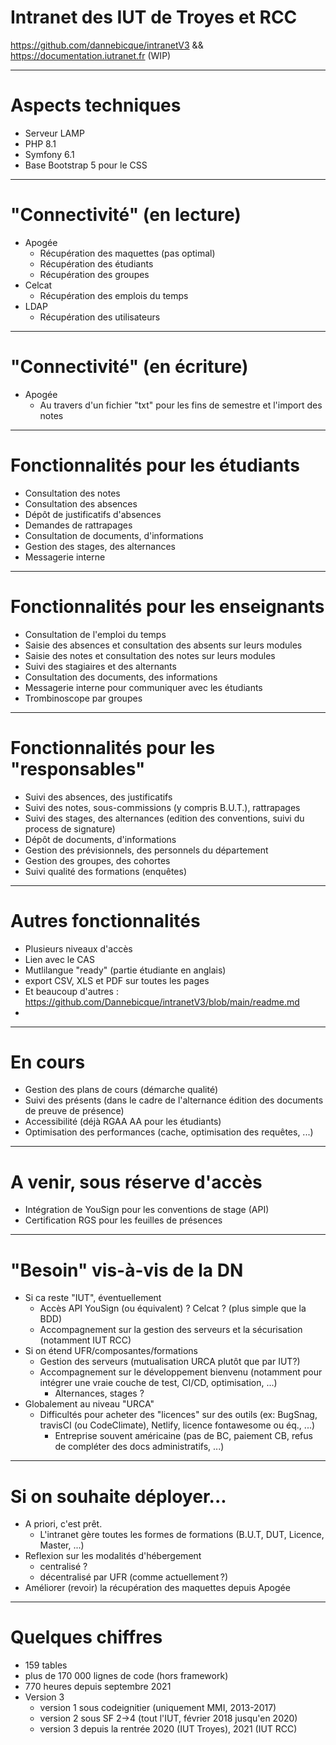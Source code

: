 # Intranet des IUT de Troyes et RCC

https://github.com/dannebicque/intranetV3 && https://documentation.iutranet.fr (WIP)

---

# Aspects techniques

* Serveur LAMP
* PHP 8.1
* Symfony 6.1
* Base Bootstrap 5 pour le CSS

---

# "Connectivité" (en lecture)

* Apogée
  * Récupération des maquettes (pas optimal)
  * Récupération des étudiants
  * Récupération des groupes
* Celcat
  * Récupération des emplois du temps
* LDAP
  * Récupération des utilisateurs

---

# "Connectivité" (en écriture)

* Apogée
  * Au travers d'un fichier "txt" pour les fins de semestre et l'import des notes

---

# Fonctionnalités pour les étudiants

* Consultation des notes
* Consultation des absences
* Dépôt de justificatifs d'absences
* Demandes de rattrapages
* Consultation de documents, d'informations
* Gestion des stages, des alternances
* Messagerie interne

---

# Fonctionnalités pour les enseignants

* Consultation de l'emploi du temps
* Saisie des absences et consultation des absents sur leurs modules
* Saisie des notes et consultation des notes sur leurs modules
* Suivi des stagiaires et des alternants
* Consultation des documents, des informations
* Messagerie interne pour communiquer avec les étudiants
* Trombinoscope par groupes

---

# Fonctionnalités pour les "responsables"

* Suivi des absences, des justificatifs
* Suivi des notes, sous-commissions (y compris B.U.T.), rattrapages
* Suivi des stages, des alternances (edition des conventions, suivi du process de signature)
* Dépôt de documents, d'informations
* Gestion des prévisionnels, des personnels du département
* Gestion des groupes, des cohortes
* Suivi qualité des formations (enquêtes)

---

# Autres fonctionnalités

- Plusieurs niveaux d'accès
- Lien avec le CAS
- Mutlilangue "ready" (partie étudiante en anglais)
- export CSV, XLS et PDF sur toutes les pages
- Et beaucoup d'autres : https://github.com/Dannebicque/intranetV3/blob/main/readme.md
- 

---

# En cours

* Gestion des plans de cours (démarche qualité)
* Suivi des présents (dans le cadre de l'alternance édition des documents de preuve de présence)
* Accessibilité (déjà RGAA AA pour les étudiants)
* Optimisation des performances (cache, optimisation des requêtes, ...)

---

# A venir, sous réserve d'accès

* Intégration de YouSign pour les conventions de stage (API)
* Certification RGS pour les feuilles de présences

---

# "Besoin" vis-à-vis de la DN

* Si ca reste "IUT", éventuellement 
  * Accès API YouSign (ou équivalent) ? Celcat ? (plus simple que la BDD)
  * Accompagnement sur la gestion des serveurs et la sécurisation (notamment IUT RCC)
* Si on étend UFR/composantes/formations
  * Gestion des serveurs (mutualisation URCA plutôt que par IUT?)
  * Accompagnement sur le développement bienvenu (notamment pour intégrer une vraie couche de test, CI/CD, optimisation, ...)
    * Alternances, stages ?
* Globalement au niveau "URCA"
  * Difficultés pour acheter des "licences" sur des outils (ex: BugSnag, travisCI (ou CodeClimate), Netlify, licence fontawesome ou éq., ...)
    * Entreprise souvent américaine (pas de BC, paiement CB, refus de compléter des docs administratifs, ...)

---

# Si on souhaite déployer...

* A priori, c'est prêt.
  * L'intranet gère toutes les formes de formations (B.U.T, DUT, Licence, Master, ...)
* Reflexion sur les modalités d'hébergement
  * centralisé ?
  * décentralisé par UFR (comme actuellement ?)
* Améliorer (revoir) la récupération des maquettes depuis Apogée


---

# Quelques chiffres

* 159 tables
* plus de 170 000 lignes de code (hors framework)
* 770 heures depuis septembre 2021
* Version 3
  * version 1 sous codeignitier (uniquement MMI, 2013-2017)
  * version 2 sous SF 2->4 (tout l'IUT, février 2018 jusqu'en 2020)
  * version 3 depuis la rentrée 2020 (IUT Troyes), 2021 (IUT RCC)
